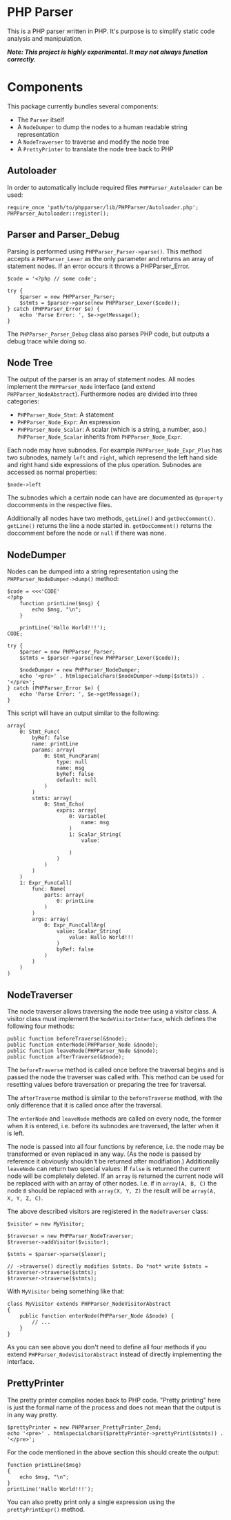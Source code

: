 PHP Parser
==========

This is a PHP parser written in PHP. It's purpose is to simplify static code analysis and
manipulation.

***Note: This project is highly experimental. It may not always function correctly.***

Components
==========

This package currently bundles several components:

 * The `Parser` itself
 * A `NodeDumper` to dump the nodes to a human readable string representation
 * A `NodeTraverser` to traverse and modify the node tree
 * A `PrettyPrinter` to translate the node tree back to PHP

Autoloader
----------

In order to automatically include required files `PHPParser_Autoloader` can be used:

    require_once 'path/to/phpparser/lib/PHPParser/Autoloader.php';
    PHPParser_Autoloader::register();

Parser and Parser_Debug
----------------------

Parsing is performed using `PHPParser_Parser->parse()`. This method accepts a `PHPParser_Lexer`
as the only parameter and returns an array of statement nodes. If an error occurs it throws a
PHPParser_Error.

    $code = '<?php // some code';

    try {
        $parser = new PHPParser_Parser;
        $stmts = $parser->parse(new PHPParser_Lexer($code));
    } catch (PHPParser_Error $e) {
        echo 'Parse Error: ', $e->getMessage();
    }

The `PHPParser_Parser_Debug` class also parses PHP code, but outputs a debug trace while doing so.

Node Tree
---------

The output of the parser is an array of statement nodes. All nodes implement the `PHPParser_Node`
interface (and extend `PHPParser_NodeAbstract`). Furthermore nodes are divided into three categories:

 * `PHPParser_Node_Stmt`: A statement
 * `PHPParser_Node_Expr`: An expression
 * `PHPParser_Node_Scalar`: A scalar (which is a string, a number, aso.)
   `PHPParser_Node_Scalar` inherits from `PHPParser_Node_Expr`.

Each node may have subnodes. For example `PHPParser_Node_Expr_Plus` has two subnodes, namely `left`
and `right`, which represend the left hand side and right hand side expressions of the plus operation.
Subnodes are accessed as normal properties:

    $node->left

The subnodes which a certain node can have are documented as `@property` doccomments in the
respective files.

Additionally all nodes have two methods, `getLine()` and `getDocComment()`.
`getLine()` returns the line a node started in.
`getDocComment()` returns the doccomment before the node or `null` if there was none.

NodeDumper
----------

Nodes can be dumped into a string representation using the `PHPParser_NodeDumper->dump()` method:

    $code = <<<'CODE'
    <?php
        function printLine($msg) {
            echo $msg, "\n";
        }

        printLine('Hallo World!!!');
    CODE;

    try {
        $parser = new PHPParser_Parser;
        $stmts = $parser->parse(new PHPParser_Lexer($code));

        $nodeDumper = new PHPParser_NodeDumper;
        echo '<pre>' . htmlspecialchars($nodeDumper->dump($stmts)) . '</pre>';
    } catch (PHPParser_Error $e) {
        echo 'Parse Error: ', $e->getMessage();
    }

This script will have an output similar to the following:

    array(
        0: Stmt_Func(
            byRef: false
            name: printLine
            params: array(
                0: Stmt_FuncParam(
                    type: null
                    name: msg
                    byRef: false
                    default: null
                )
            )
            stmts: array(
                0: Stmt_Echo(
                    exprs: array(
                        0: Variable(
                            name: msg
                        )
                        1: Scalar_String(
                            value:

                        )
                    )
                )
            )
        )
        1: Expr_FuncCall(
            func: Name(
                parts: array(
                    0: printLine
                )
            )
            args: array(
                0: Expr_FuncCallArg(
                    value: Scalar_String(
                        value: Hallo World!!!
                    )
                    byRef: false
                )
            )
        )
    )

NodeTraverser
-------------

The node traverser allows traversing the node tree using a visitor class. A visitor class must
implement the `NodeVisitorInterface`, which defines the following four methods:

    public function beforeTraverse(&$node);
    public function enterNode(PHPParser_Node &$node);
    public function leaveNode(PHPParser_Node &$node);
    public function afterTraverse(&$node);

The `beforeTraverse` method is called once before the traversal begins and is passed the node the
traverser was called with. This method can be used for resetting values before traversation or
preparing the tree for traversal.

The `afterTraverse` method is similar to the `beforeTraverse` method, with the only difference that
it is called once after the traversal.

The `enterNode` and `leaveNode` methods are called on every node, the former when it is entered, i.e.
before its subnodes are traversed, the latter when it is left.

The node is passed into all four functions by reference, i.e. the node may be transformed or even
replaced in any way. (As the node is passed by reference it obviously shouldn't be returned after
modifiation.) Additionally `leaveNode` can return two special values: If `false` is returned the
current node will be completely deleted. If an `array` is returned the current node will be replaced
with with an array of other nodes. I.e. if in `array(A, B, C)` the node `B` should be replaced with
`array(X, Y, Z)` the result will be `array(A, X, Y, Z, C)`.

The above described visitors are registered in the `NodeTraverser` class:

    $visitor = new MyVisitor;

    $traverser = new PHPParser_NodeTraverser;
    $traverser->addVisitor($visitor);

    $stmts = $parser->parse($lexer);

    // ->traverse() directly modifies $stmts. Do *not* write $stmts = $traverser->traverse($stmts);
    $traverser->traverse($stmts);

With `MyVisitor` being something like that:

    class MyVisitor extends PHPParser_NodeVisitorAbstract
    {
        public function enterNode(PHPParser_Node &$node) {
            // ...
        }
    }

As you can see above you don't need to define all four methods if you extend
`PHPParser_NodeVisitorAbstract` instead of directly implementing the interface.

PrettyPrinter
-------------

The pretty printer compiles nodes back to PHP code. "Pretty printing" here is just the formal
name of the process and does not mean that the output is in any way pretty.

    $prettyPrinter = new PHPParser_PrettyPrinter_Zend;
    echo '<pre>' . htmlspecialchars($prettyPrinter->prettyPrint($stmts)) . '</pre>';

For the code mentioned in the above section this should create the output:

    function printLine($msg)
    {
        echo $msg, "\n";
    }
    printLine('Hallo World!!!');

You can also pretty print only a single expression using the `prettyPrintExpr()` method.